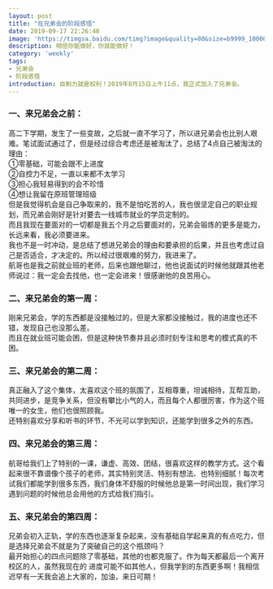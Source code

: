 ```yaml
---
layout: post
title: "在兄弟会的阶段感悟"
date: 2019-09-17 22:26:40
image: 'https://timgsa.baidu.com/timg?image&quality=80&size=b9999_10000&sec=1567332258011&di=ac638863245e4ee2964cfbe05bbb08ae&imgtype=0&src=http%3A%2F%2Fimg.daimg.com%2Fuploads%2Fallimg%2F190313%2F1-1Z3132324100-L.jpg'
description: 相信你能做好，你就能做好！
category: 'weekly'
tags:
- 兄弟会
- 阶段感悟
introduction: 自制力就是权利！2019年8月15日上午11点，我正式加入了兄弟会。
---
```


### 一、来兄弟会之前：  

高二下学期，发生了一些变故，之后就一直不学习了，所以进兄弟会也比别人艰难。笔试面试通过了，但是经过综合考虑还是被淘汰了，总结了4点自己被淘汰的理由：  
①零基础，可能会跟不上进度  
②自控力不足，一直以来都不太学习  
③担心我轻易得到的会不珍惜  
④想让我留在原班管理班级  
但是我觉得机会是自己争取来的，我不是怕吃苦的人，我也很坚定自己的职业规划，而兄弟会刚好是针对要去一线城市就业的学员定制的。  
而且我现在要面对的一切都是我五个月之后要面对的，兄弟会锻炼的更多是能力，长远来看，我必须要进来。  
我也不是一时冲动，是总结了想进兄弟会的理由和要承担的后果，并且也考虑过自己是否适合，才决定的。所以经过很艰难的努力，我进来了。  
航哥也是我之前就业班的老师，后来也跟他聊过，他也说面试的时候他就跟其他老师说过：我一定会去找他，也一定会进来！很感谢他的良苦用心。  


### 二、来兄弟会的第一周：  

刚来兄弟会，学的东西都是没接触过的，但是大家都没接触过，我的进度也还不错，发现自己也没那么差。  
而且在就业班可能会困，但是这种快节奏并且必须时刻专注和思考的模式真的不困。  


### 三、来兄弟会的第二周：  

真正融入了这个集体，太喜欢这个班的氛围了，互相尊重，坦诚相待，互帮互助，共同进步，是竞争关系，但没有攀比小气的人，而且每个人都很厉害，作为这个班唯一的女生，他们也很照顾我。   
还特别喜欢分享和听书的环节，不光可以学到知识，还能学到很多之外的东西。    
 

### 四、来兄弟会的第三周：  

航哥给我们上了特别的一课，谦虚、高效、团结，很喜欢这样的教学方式。这个看起来很不靠谱像个孩子的老师，其实特别灵活、特别有想法、也特别细腻！每次考试我们都能学到很多东西，我们身体不舒服的时候他总是第一时间出现，我们学习遇到问题的时候他总会用他的方式给我们指引。  


### 五、来兄弟会的第四周：  

兄弟会初入正轨，学的东西也逐渐复杂起来，没有基础自学起来真的有点吃力，但是选择兄弟会不就是为了突破自己的这个瓶颈吗？  
最开始担心的四点问题除了零基础，其他的也都克服了。作为每天都最后一个离开校区的人，虽然我现在的 进度可能不如其他人，但我学到的东西更多啊！我相信迟早有一天我会追上大家的，加油，来日可期！  


